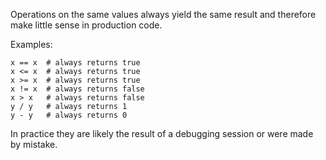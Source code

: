 Operations on the same values always yield the same result and therefore make
little sense in production code.

Examples:

    x == x  # always returns true
    x <= x  # always returns true
    x >= x  # always returns true
    x != x  # always returns false
    x > x   # always returns false
    y / y   # always returns 1
    y - y   # always returns 0

In practice they are likely the result of a debugging session or were made by
mistake.
